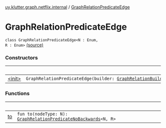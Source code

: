 [uy.klutter.graph.netflix.internal](../index.md) / [GraphRelationPredicateEdge](.)


# GraphRelationPredicateEdge
<code>class GraphRelationPredicateEdge<N : Enum<N>, R : Enum<R>></code> [(source)](https://github.com/kohesive/klutter/blob/master/netflix-graph-jdk6/src/main/kotlin/uy/klutter/graph/netflix/internal/Schema.kt#L102)<br/>


### Constructors

|&nbsp;|&nbsp;|
|---|---|
| [&lt;init&gt;](-init-.md) | <code>GraphRelationPredicateEdge(builder: [GraphRelationBuilder](../-graph-relation-builder/index.md)<N, R>)</code><br/> |

### Functions

|&nbsp;|&nbsp;|
|---|---|
| [to](to.md) | <code>fun to(nodeType: N): [GraphRelationPredicateNoBackwards](../-graph-relation-predicate-no-backwards/index.md)<N, R></code><br/> |
